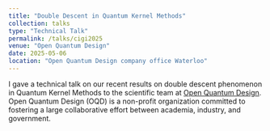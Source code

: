```yaml
---
title: "Double Descent in Quantum Kernel Methods"
collection: talks
type: "Technical Talk"
permalink: /talks/cigi2025
venue: "Open Quantum Design"
date: 2025-05-06
location: "Open Quantum Design company office Waterloo"
---
```


I gave a technical talk on our recent results on double descent phenomenon in Quantum Kernel Methods to the scientific team at [Open Quantum Design](https://openquantumdesign.org). Open Quantum Design (OQD) is a non-profit organization committed to fostering a large collaborative effort between academia, industry, and government.
